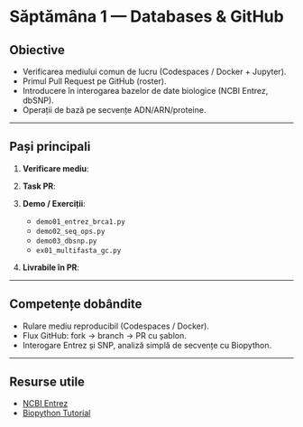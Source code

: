 # Săptămâna 1 — Databases & GitHub 

## Obiective
- Verificarea mediului comun de lucru (Codespaces / Docker + Jupyter).
- Primul Pull Request pe GitHub (roster).
- Introducere în interogarea bazelor de date biologice (NCBI Entrez, dbSNP).
- Operații de bază pe secvențe ADN/ARN/proteine.

---

## Pași principali
1. **Verificare mediu**:  

2. **Task PR**:  

3. **Demo / Exerciții**:  
   - `demo01_entrez_brca1.py`
   - `demo02_seq_ops.py`
   - `demo03_dbsnp.py`
   - `ex01_multifasta_gc.py`  

4. **Livrabile în PR**:  

---

## Competențe dobândite
- Rulare mediu reproducibil (Codespaces / Docker).  
- Flux GitHub: fork → branch → PR cu șablon.  
- Interogare Entrez și SNP, analiză simplă de secvențe cu Biopython.  

---

## Resurse utile
- [NCBI Entrez](https://www.ncbi.nlm.nih.gov/books/NBK25501/)  
- [Biopython Tutorial](https://biopython.org/DIST/docs/tutorial/Tutorial.html)  
